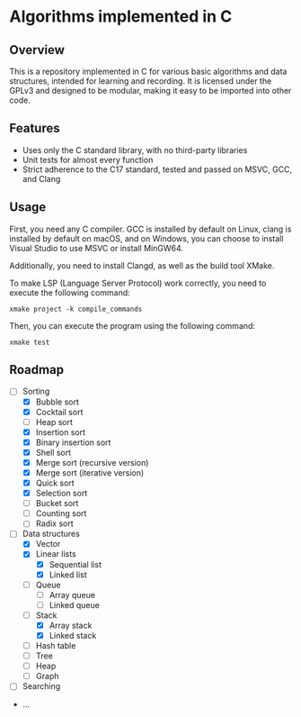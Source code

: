# Algorithms implemented in C

## Overview
This is a repository implemented in C for various basic algorithms and data structures, intended for learning and recording. It is licensed under the GPLv3 and designed to be modular, making it easy to be imported into other code.

## Features
- Uses only the C standard library, with no third-party libraries
- Unit tests for almost every function
- Strict adherence to the C17 standard, tested and passed on MSVC, GCC, and Clang

## Usage
First, you need any C compiler. GCC is installed by default on Linux, clang is installed by default on macOS, and on Windows, you can choose to install Visual Studio to use MSVC or install MinGW64.

Additionally, you need to install Clangd, as well as the build tool XMake.

To make LSP (Language Server Protocol) work correctly, you need to execute the following command:

```shell
xmake project -k compile_commands
```

Then, you can execute the program using the following command:

```shell
xmake test
```

## Roadmap
- [ ] Sorting
  - [x] Bubble sort
  - [x] Cocktail sort
  - [ ] Heap sort
  - [x] Insertion sort
  - [x] Binary insertion sort
  - [x] Shell sort
  - [x] Merge sort (recursive version)
  - [x] Merge sort (iterative version)
  - [x] Quick sort
  - [x] Selection sort
  - [ ] Bucket sort
  - [ ] Counting sort
  - [ ] Radix sort
- [ ] Data structures
  - [x] Vector
  - [x] Linear lists
    - [x] Sequential list
    - [x] Linked list
  - [ ] Queue
    - [ ] Array queue
    - [ ] Linked queue
  - [ ] Stack
    - [x] Array stack
    - [x] Linked stack
  - [ ] Hash table
  - [ ] Tree
  - [ ] Heap
  - [ ] Graph
- [ ] Searching
- ...

